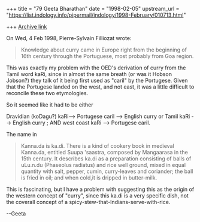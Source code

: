 +++
title = "79 Geeta Bharathan"
date = "1998-02-05"
upstream_url = "https://list.indology.info/pipermail/indology/1998-February/010713.html"

+++
[Archive link](https://list.indology.info/pipermail/indology/1998-February/010713.html)

On Wed, 4 Feb 1998, Pierre-Sylvain Filliozat wrote:

> Knowledge about curry came in Europe right from the beginning of 16th
> century through the Portuguese, most probably from Goa region.

This was exactly my problem with the OED's derivation of curry from the
Tamil word kaRi, since in almost the same breath (or was it Hobson
Jobson?) they talk of it being first used as "caril" by the Portugese.
Given that the Portugese landed on the west, and not east, it was a little
difficult to reconcile these two etymologies.

So it seemed like it had to be  either

  Dravidian (koDagu?) kaRi--> Portugese caril --> English curry
or
  Tamil kaRi --> English curry ; AND west coast kaRi --> Portugese caril.

 The name in
> Kanna.da is ka.di. There is a kind of cookery book in medieval Kanna.da,
> entitled Suupa 'saastra, composed by Mangaarasa in the 15th century. It
> describes ka.di as a preparation consisting of balls of uLu.n.du (Phaseolus
> radiatus) and rice well ground, mixed in equal quantity with salt, pepper,
> cumin, curry-leaves and coriander; the ball is fried in oil; and when
> cold,it is dripped in butter-milk.

This is fascinating, but I have a problem with suggesting this as the
origin of the western concept of "curry", since this ka.di is a very
specific dish, not the coverall concept of a
spicy-stew-that-Indians-serve-with-rice.

--Geeta



